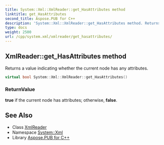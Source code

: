 ```yaml
---
title: System::Xml::XmlReader::get_HasAttributes method
linktitle: get_HasAttributes
second_title: Aspose.PUB for C++
description: 'System::Xml::XmlReader::get_HasAttributes method. Returns a value indicating whether the current node has any attributes in C++.'
type: docs
weight: 2500
url: /cpp/system.xml/xmlreader/get_hasattributes/
---
```

## XmlReader::get_HasAttributes method


Returns a value indicating whether the current node has any attributes.

```cpp
virtual bool System::Xml::XmlReader::get_HasAttributes()
```


### ReturnValue

**true** if the current node has attributes; otherwise, **false**.

## See Also

* Class [XmlReader](../)
* Namespace [System::Xml](../../)
* Library [Aspose.PUB for C++](../../../)
